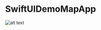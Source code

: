 # SwiftUIDemoMapApp

![alt text](https://github.com/Joule87/Media/blob/master/SwiftUIDemoMapApp/SwiftUIDemoMapApp.gif)
